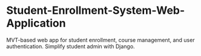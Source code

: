 # Student-Enrollment-System-Web-Application
MVT-based web app for student enrollment, course management, and user authentication. Simplify student admin with Django.
